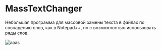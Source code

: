 # MassTextChanger
Небольшая программа для массовой замены текста в файлах по совпадению слов, как в Notepad++, но с возможностью использовать ряды слов.

![aaas](https://github.com/klimsat/MassTextChanger/assets/25348662/6eec3dd2-8845-436c-9b24-0bdd5a71a551)
